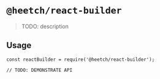 # `@heetch/react-builder`

> TODO: description

## Usage

```
const reactBuilder = require('@heetch/react-builder');

// TODO: DEMONSTRATE API
```
